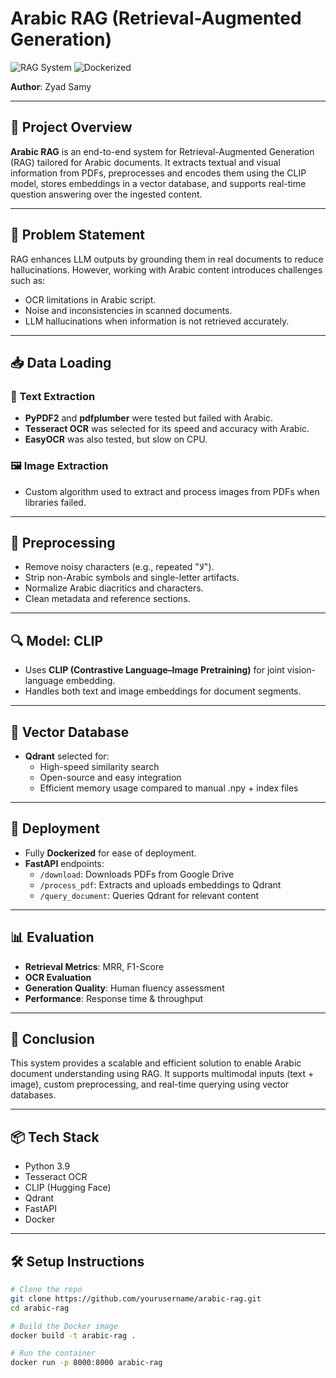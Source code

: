 # Arabic RAG (Retrieval-Augmented Generation)

![RAG System](https://img.shields.io/badge/Language-Arabic-blue) ![Dockerized](https://img.shields.io/badge/Deployment-Docker-green)

**Author**: Zyad Samy

---

## 📌 Project Overview

**Arabic RAG** is an end-to-end system for Retrieval-Augmented Generation (RAG) tailored for Arabic documents. It extracts textual and visual information from PDFs, preprocesses and encodes them using the CLIP model, stores embeddings in a vector database, and supports real-time question answering over the ingested content.

---

## 🧠 Problem Statement

RAG enhances LLM outputs by grounding them in real documents to reduce hallucinations. However, working with Arabic content introduces challenges such as:
- OCR limitations in Arabic script.
- Noise and inconsistencies in scanned documents.
- LLM hallucinations when information is not retrieved accurately.

---

## 📥 Data Loading

### 📝 Text Extraction
- **PyPDF2** and **pdfplumber** were tested but failed with Arabic.
- **Tesseract OCR** was selected for its speed and accuracy with Arabic.
- **EasyOCR** was also tested, but slow on CPU.

### 🖼 Image Extraction
- Custom algorithm used to extract and process images from PDFs when libraries failed.

---

## 🧹 Preprocessing

- Remove noisy characters (e.g., repeated "لا").
- Strip non-Arabic symbols and single-letter artifacts.
- Normalize Arabic diacritics and characters.
- Clean metadata and reference sections.

---

## 🔍 Model: CLIP

- Uses **CLIP (Contrastive Language–Image Pretraining)** for joint vision-language embedding.
- Handles both text and image embeddings for document segments.

---

## 🧬 Vector Database

- **Qdrant** selected for:
  - High-speed similarity search
  - Open-source and easy integration
  - Efficient memory usage compared to manual .npy + index files

---

## 🚀 Deployment

- Fully **Dockerized** for ease of deployment.
- **FastAPI** endpoints:
  - `/download`: Downloads PDFs from Google Drive
  - `/process_pdf`: Extracts and uploads embeddings to Qdrant
  - `/query_document`: Queries Qdrant for relevant content

---

## 📊 Evaluation

- **Retrieval Metrics**: MRR, F1-Score
- **OCR Evaluation**
- **Generation Quality**: Human fluency assessment
- **Performance**: Response time & throughput

---

## 🎯 Conclusion

This system provides a scalable and efficient solution to enable Arabic document understanding using RAG. It supports multimodal inputs (text + image), custom preprocessing, and real-time querying using vector databases.

---

## 📦 Tech Stack

- Python 3.9
- Tesseract OCR
- CLIP (Hugging Face)
- Qdrant
- FastAPI
- Docker

---

## 🛠 Setup Instructions

```bash
# Clone the repo
git clone https://github.com/yourusername/arabic-rag.git
cd arabic-rag

# Build the Docker image
docker build -t arabic-rag .

# Run the container
docker run -p 8000:8000 arabic-rag
